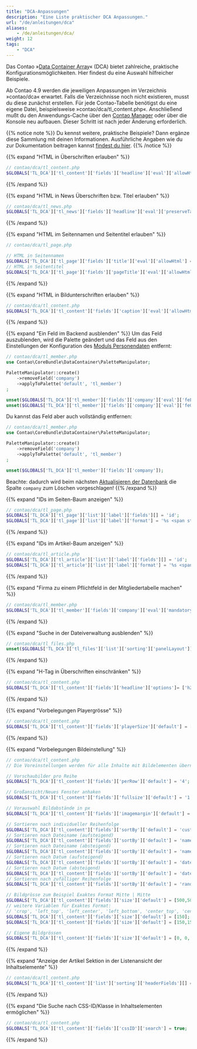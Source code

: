 ```yaml
---
title: "DCA-Anpassungen"
description: "Eine Liste praktischer DCA Anpassungen."
url: "/de/anleitungen/dca"
aliases:
    - /de/anleitungen/dca/
weight: 12
tags: 
    - "DCA"
---
```



Das Contao »[Data Container Array](https://docs.contao.org/dev/reference/dca/)« (DCA) bietet zahlreiche, 
praktische Konfigurationsmöglichkeiten. Hier findest du eine Auswahl hilfreicher Beispiele.

Ab Contao 4.9 werden die jeweiligen Anpassungen im Verzeichnis »contao/dca« erwartet. Falls die Verzeichnisse noch 
nicht existieren, musst du diese zunächst erstellen. Für jede Contao-Tabelle benötigst du eine eigene Datei, 
beispielsweise »contao/dca/tl_content.php«. Anschließend mußt du den Anwendungs-Cache über den 
[Contao Manager](/de/installation/contao-manager/) oder über die Konsole neu aufbauen. Dieser Schritt ist nach 
jeder Änderung erforderlich.

{{% notice note %}}
Du kennst weitere, praktische Beispiele? Dann ergänze diese Sammlung mit deinen Informationen. Ausführliche Angaben wie
du zur Dokumentation beitragen kannst [findest du hier](/de/beitragen/).
{{% /notice %}}


{{% expand "HTML in Überschriften erlauben" %}}
```php
// contao/dca/tl_content.php
$GLOBALS['TL_DCA']['tl_content']['fields']['headline']['eval']['allowHtml'] = true;
```
{{% /expand %}}


{{% expand "HTML in News Überschriften bzw. Titel erlauben" %}}
```php
// contao/dca/tl_news.php
$GLOBALS['TL_DCA']['tl_news']['fields']['headline']['eval']['preserveTags'] = true;
```
{{% /expand %}}


{{% expand "HTML im Seitennamen und Seitentitel erlauben" %}}
```php
// contao/dca/tl_page.php

// HTML in Seitennamen
$GLOBALS['TL_DCA']['tl_page']['fields']['title']['eval']['allowHtml'] = true;
// HTML in Seitentitel
$GLOBALS['TL_DCA']['tl_page']['fields']['pageTitle']['eval']['allowHtml'] = true;
```
{{% /expand %}}


{{% expand "HTML in Bildunterschriften erlauben" %}}
```php
// contao/dca/tl_content.php
$GLOBALS['TL_DCA']['tl_content']['fields']['caption']['eval']['allowHtml'] = true;
```
{{% /expand %}}


{{% expand "Ein Feld im Backend ausblenden" %}}
Um das Feld auszublenden, wird die Palette geändert und das Feld aus den Einstellungen der Konfiguration des 
[Moduls Personendaten](/de/layout/modulverwaltung/benutzermodule/#personendaten) entfernt:

```php
// contao/dca/tl_member.php
use Contao\CoreBundle\DataContainer\PaletteManipulator;

PaletteManipulator::create()
    ->removeField('company')
    ->applyToPalette('default', 'tl_member')
;

unset($GLOBALS['TL_DCA']['tl_member']['fields']['company']['eval']['feEditable']);
unset($GLOBALS['TL_DCA']['tl_member']['fields']['company']['eval']['feGroup']);
```

Du kannst das Feld aber auch vollständig entfernen:   
```php
// contao/dca/tl_member.php
use Contao\CoreBundle\DataContainer\PaletteManipulator;

PaletteManipulator::create()
    ->removeField('company')
    ->applyToPalette('default', 'tl_member')
;

unset($GLOBALS['TL_DCA']['tl_member']['fields']['company']);
```

Beachte: dadurch wird beim nächsten 
[Aktualisieren der Datenbank](/de/installation/contao-installtool/#tabellen-aktualisieren) die Spalte `company` 
zum Löschen vorgeschlagen!
{{% /expand %}}


{{% expand "IDs im Seiten-Baum anzeigen" %}}
```php
// contao/dca/tl_page.php
$GLOBALS['TL_DCA']['tl_page']['list']['label']['fields'][] = 'id';
$GLOBALS['TL_DCA']['tl_page']['list']['label']['format'] = '%s <span style="font-weight:normal; padding-left: 3px;">(IDp: %s)</span>';
```
{{% /expand %}}


{{% expand "IDs im Artikel-Baum anzeigen" %}}
```php
// contao/dca/tl_article.php
$GLOBALS['TL_DCA']['tl_article']['list']['label']['fields'][] = 'id'; 
$GLOBALS['TL_DCA']['tl_article']['list']['label']['format'] = '%s <span style="font-weight:normal; padding-left: 3px;">(%s, IDa: %s)</span>';
```
{{% /expand %}}


{{% expand "Firma zu einem Pflichtfeld in der Mitgliedertabelle machen" %}}
```php
// contao/dca/tl_member.php
$GLOBALS['TL_DCA']['tl_member']['fields']['company']['eval']['mandatory'] = true;
```
{{% /expand %}}


{{% expand "Suche in der Dateiverwaltung ausblenden" %}}
```php
// contao/dca/tl_files.php
unset($GLOBALS['TL_DCA']['tl_files']['list']['sorting']['panelLayout']);
```
{{% /expand %}}


{{% expand "H-Tag in Überschriften einschränken" %}}
```php
// contao/dca/tl_content.php
$GLOBALS['TL_DCA']['tl_content']['fields']['headline']['options']= ['h2','h3']; # Beispiel auf h2 und h3 einschränken
```
{{% /expand %}}


{{% expand "Vorbelegungen Playergrösse" %}}
```php
// contao/dca/tl_content.php
$GLOBALS['TL_DCA']['tl_content']['fields']['playerSize']['default'] = [960,540];
```
{{% /expand %}}


{{% expand "Vorbelegungen Bildeinstellung" %}}
```php
// contao/dca/tl_content.php
// Die Voreinstellungen werden für alle Inhalte mit Bildelementen übernommen. Bild, Galerie

// Vorschaubilder pro Reihe
$GLOBALS['TL_DCA']['tl_content']['fields']['perRow']['default'] = '4';

// Großansicht/Neues Fenster anhaken
$GLOBALS['TL_DCA']['tl_content']['fields']['fullsize']['default'] = '1';

// Vorauswahl Bildabstände in px
$GLOBALS['TL_DCA']['tl_content']['fields']['imagemargin']['default'] = serialize(['unit' => 'px']);

// Sortieren nach individueller Reihenfolge
$GLOBALS['TL_DCA']['tl_content']['fields']['sortBy']['default'] = 'custom'; 
// Sortieren nach Dateiname (aufsteigend)
$GLOBALS['TL_DCA']['tl_content']['fields']['sortBy']['default'] = 'name_asc'; 
// Sortieren nach Dateiname (absteigend)
$GLOBALS['TL_DCA']['tl_content']['fields']['sortBy']['default'] = 'name_desc'; 
// Sortieren nach Datum (aufsteigend)
$GLOBALS['TL_DCA']['tl_content']['fields']['sortBy']['default'] = 'date_asc'; 
// Sortieren nach Datum (absteigend)
$GLOBALS['TL_DCA']['tl_content']['fields']['sortBy']['default'] = 'date_desc'; 
// Sortieren nach zufälliger Reihenfolge
$GLOBALS['TL_DCA']['tl_content']['fields']['sortBy']['default'] = 'random'; 

// Bildgrösse zum Beispiel Exaktes Format Mitte | Mitte
$GLOBALS['TL_DCA']['tl_content']['fields']['size']['default'] = [500,500,'center_center'];
// weitere Variablen für Exaktes Format:
// 'crop', 'left_top', 'left_center', 'left_bottom', 'center_top', 'center_bottom', 'right_top', 'right_center', 'right_bottom'
$GLOBALS['TL_DCA']['tl_content']['fields']['size']['default'] = [150]; # Bildbreite von 150px
$GLOBALS['TL_DCA']['tl_content']['fields']['size']['default'] = [150,150]; # Bildbreite und Bildhöhe von 150px

// Eigene Bildgrössen
$GLOBALS['TL_DCA']['tl_content']['fields']['size']['default'] = [0, 0, 2]; # die '2' ist die ID der Bildgrösse
```
{{% /expand %}}


{{% expand "Anzeige der Artikel Sektion in der Listenansicht der Inhaltselemente" %}}
```php
// contao/dca/tl_content.php
$GLOBALS['TL_DCA']['tl_content']['list']['sorting']['headerFields'][] = 'inColumn';
```
{{% /expand %}}


{{% expand "Die Suche nach CSS-ID/Klasse in Inhaltselementen ermöglichen" %}}
```php
// contao/dca/tl_content.php
$GLOBALS['TL_DCA']['tl_content']['fields']['cssID']['search'] = true;
```
{{% /expand %}}
